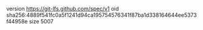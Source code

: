 version https://git-lfs.github.com/spec/v1
oid sha256:4889f541fc0a5f1241d94ca195754576341f87ba1d338164644ee5373f44958e
size 5007
